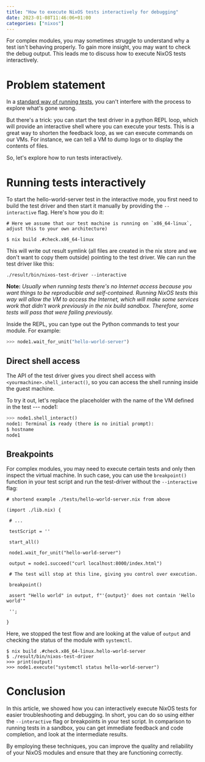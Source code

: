 ```yaml
---
title: "How to execute NixOS tests interactively for debugging"
date: 2023-01-08T11:46:06+01:00
categories: ["nixos"]
---
```


For complex modules, you may sometimes struggle to understand why a test isn't
behaving properly. To gain more insight, you may want to check the debug output.
This leads me to discuss how to execute NixOS tests interactively.

# Problem statement

In a [standard way of running tests](nixos-tests.md), you can't interfere with
the process to explore what's gone wrong.

But there's a trick: you can start the test driver in a python REPL loop, which
will provide an interactive shell where you can execute your tests. This is a
great way to shorten the feedback loop, as we can execute commands on our VMs.
For instance, we can tell a VM to dump logs or to display the contents of files.

So, let's explore how to run tests interactively.

# Running tests interactively

To start the hello-world-server test in the interactive mode, you first need to
build the test driver and then start it manually by providing the
`--interactive` flag. Here's how you do it:

```console
# Here we assume that our test machine is running on `x86_64-linux`, adjust this to your own architecture)

$ nix build .#check.x86_64-linux
```

This will write out result symlink (all files are created in the nix store and
we don't want to copy them outside) pointing to the test driver. We can run the
test driver like this:

```console
./result/bin/nixos-test-driver --interactive
```

**Note:** _Usually when running tests there's no Internet access because you
want things to be reproducible and self-contained. Running NixOS tests this way
will allow the VM to access the Internet, which will make some services work
that didn't work previously in the nix build sandbox. Therefore, some tests will
pass that were failing previously._

Inside the REPL, you can type out the Python commands to test your module. For
example:

```python
>>> node1.wait_for_unit("hello-world-server")
```

## Direct shell access

The API of the test driver gives you direct shell access with
`<yourmachine>.shell_interact()`, so you can access the shell running inside the
guest machine.

To try it out, let's replace the placeholder with the name of the VM defined in
the test --- node1:

```py
>>> node1.shell_interact()
node1: Terminal is ready (there is no initial prompt):
$ hostname
node1
```

## Breakpoints

For complex modules, you may need to execute certain tests and only then inspect
the virtual machine. In such case, you can use the `breakpoint()` function in
your test script and run the test-driver without the `--interactive` flag:

```
# shortend example ./tests/hello-world-server.nix from above

(import ./lib.nix) {

 # ...

 testScript = ''

 start_all()

 node1.wait_for_unit("hello-world-server")

 output = node1.succeed("curl localhost:8000/index.html")

 # The test will stop at this line, giving you control over execution.

 breakpoint()

 assert "Hello world" in output, f"'{output}' does not contain 'Hello world'"

 '';

}
```

Here, we stopped the test flow and are looking at the value of `output` and
checking the status of the module with `systemctl`.

```console
$ nix build .#check.x86_64-linux.hello-world-server
$ ./result/bin/nixos-test-driver
>>> print(output)
>>> node1.execute("systemctl status hello-world-server")
```

# Conclusion

In this article, we showed how you can interactively execute NixOS tests for
easier troubleshooting and debugging. In short, you can do so using either the
`--interactive` flag or breakpoints in your test script. In comparison to
running tests in a sandbox, you can get immediate feedback and code completion,
and look at the intermediate results.

By employing these techniques, you can improve the quality and reliability of
your NixOS modules and ensure that they are functioning correctly.
